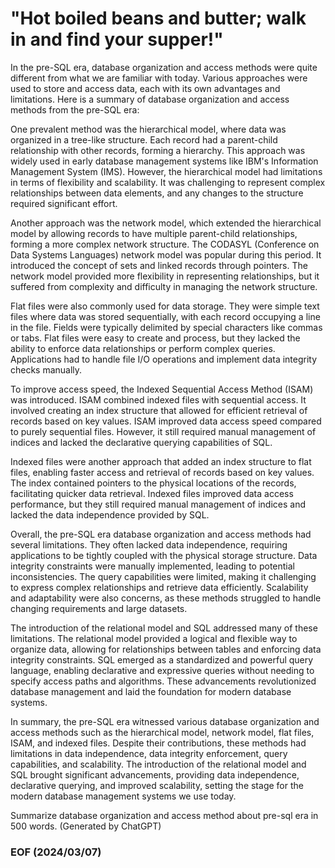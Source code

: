 # "Hot boiled beans and butter; walk in and find your supper!"

In the pre-SQL era, database organization and access methods were quite different from what we are familiar with today. Various approaches were used to store and access data, each with its own advantages and limitations. Here is a summary of database organization and access methods from the pre-SQL era:

One prevalent method was the hierarchical model, where data was organized in a tree-like structure. Each record had a parent-child relationship with other records, forming a hierarchy. This approach was widely used in early database management systems like IBM's Information Management System (IMS). However, the hierarchical model had limitations in terms of flexibility and scalability. It was challenging to represent complex relationships between data elements, and any changes to the structure required significant effort.

Another approach was the network model, which extended the hierarchical model by allowing records to have multiple parent-child relationships, forming a more complex network structure. The CODASYL (Conference on Data Systems Languages) network model was popular during this period. It introduced the concept of sets and linked records through pointers. The network model provided more flexibility in representing relationships, but it suffered from complexity and difficulty in managing the network structure.

Flat files were also commonly used for data storage. They were simple text files where data was stored sequentially, with each record occupying a line in the file. Fields were typically delimited by special characters like commas or tabs. Flat files were easy to create and process, but they lacked the ability to enforce data relationships or perform complex queries. Applications had to handle file I/O operations and implement data integrity checks manually.

To improve access speed, the Indexed Sequential Access Method (ISAM) was introduced. ISAM combined indexed files with sequential access. It involved creating an index structure that allowed for efficient retrieval of records based on key values. ISAM improved data access speed compared to purely sequential files. However, it still required manual management of indices and lacked the declarative querying capabilities of SQL.

Indexed files were another approach that added an index structure to flat files, enabling faster access and retrieval of records based on key values. The index contained pointers to the physical locations of the records, facilitating quicker data retrieval. Indexed files improved data access performance, but they still required manual management of indices and lacked the data independence provided by SQL.

Overall, the pre-SQL era database organization and access methods had several limitations. They often lacked data independence, requiring applications to be tightly coupled with the physical storage structure. Data integrity constraints were manually implemented, leading to potential inconsistencies. The query capabilities were limited, making it challenging to express complex relationships and retrieve data efficiently. Scalability and adaptability were also concerns, as these methods struggled to handle changing requirements and large datasets.

The introduction of the relational model and SQL addressed many of these limitations. The relational model provided a logical and flexible way to organize data, allowing for relationships between tables and enforcing data integrity constraints. SQL emerged as a standardized and powerful query language, enabling declarative and expressive queries without needing to specify access paths and algorithms. These advancements revolutionized database management and laid the foundation for modern database systems.

In summary, the pre-SQL era witnessed various database organization and access methods such as the hierarchical model, network model, flat files, ISAM, and indexed files. Despite their contributions, these methods had limitations in data independence, data integrity enforcement, query capabilities, and scalability. The introduction of the relational model and SQL brought significant advancements, providing data independence, declarative querying, and improved scalability, setting the stage for the modern database management systems we use today.


Summarize database organization and access method about pre-sql era in 500 words.
(Generated by ChatGPT)

### EOF (2024/03/07)